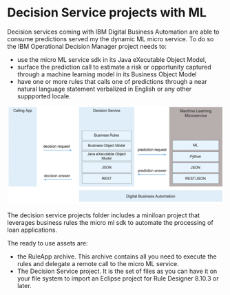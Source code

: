 # Decision Service projects with ML

Decision services coming with IBM Digital Business Automation are able to consume predictions served my the dynamic ML micro service. To do so the IBM Operational Decision Manager project needs to:
- use the micro ML service sdk in its Java eXecutable Object Model,
- surface the prediction call to estimate a risk or opportunity captured through a machine learning model in its Business Object Model
- have one or more rules that calls one of predictions through a near natural language statement verbalized in English or any other suppported locale.


 ![Flow](../docs/images/decision-service-with-ml-stacks.png "Decision Service with ML microservice stacks")


The decision service projects folder includes a miniloan project that leverages business rules the micro ml sdk to automate the processing of loan applications.

The ready to use assets are:
- the RuleApp archive. This archive contains all you need to execute the rules and delegate a remote call to the micro ML service.
- The Decision Service project. It is the set of files as you can have it on your file system to import an Eclipse project for Rule Designer 8.10.3 or later.
